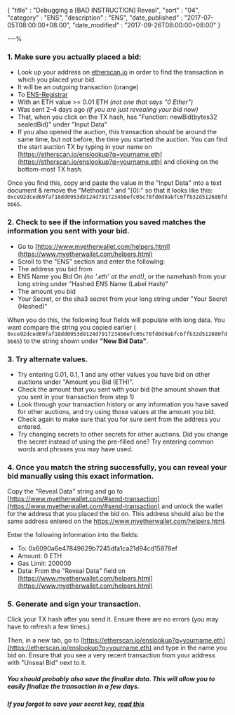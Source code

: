 {
"title"       : "Debugging a [BAD INSTRUCTION] Reveal",
"sort"        : "04",
"category"    : "ENS",
"description" : "ENS",
"date_published" : "2017-07-05T08:00:00+08:00",
"date_modified"  : "2017-09-26T08:00:00+08:00"
}

---%


### 1\. Make sure you actually placed a bid:

*   Look up your address on [etherscan.io](https://etherscan.io) in order to find the transaction in which you placed your bid.
*   It will be an outgoing transaction (orange)
*   To [ENS-Registrar](https://etherscan.io/address/0x6090a6e47849629b7245dfa1ca21d94cd15878ef)
*   With an ETH value >= 0.01 ETH _(not one that says "0 Ether")_
*   Was sent 2-4 days ago _(if you are just revealing your bid now)_
*   That, when you click on the TX hash, has "Function: newBid(bytes32 sealedBid)" under "Input Data"
*   If you also opened the auction, this transaction should be around the same time, but not before, the time you started the auction. You can find the start auction TX by typing in your name on [https://etherscan.io/enslookup?q=yourname.eth](https://etherscan.io/enslookup?q=yourname.eth) and clicking on the bottom-most TX hash.

Once you find this, copy and paste the value in the "Input Data" into a text document & remove the "MethodId:" and "[0]:" so that it looks like this: `0xce92dced69faf18dd0953d9124d7917234b0efc05c78fd0d9abfc6ffb32d512680fdbb65`.

### 2\. Check to see if the information you saved matches the information you sent with your bid.

*   Go to [https://www.myetherwallet.com/helpers.html](https://www.myetherwallet.com/helpers.html)
*   Scroll to the "ENS" section and enter the following:
*   The address you bid from
*   ENS Name you Bid On _(no '.eth' at the end!)_, or the namehash from your long string under "Hashed ENS Name (Label Hash)"
*   The amount you bid
*   Your Secret, or the sha3 secret from your long string under "Your Secret (Hashed)"

When you do this, the following four fields will populate with long data. You want compare the string you copied earlier ( `0xce92dced69faf18dd0953d9124d7917234b0efc05c78fd0d9abfc6ffb32d512680fdbb65`) to the string shown under **"New Bid Data"**.

### 3\. Try alternate values.

*   Try entering 0.01, 0.1, 1 and any other values you have bid on other auctions under "Amount you Bid (ETH)".
*   Check the amount that you sent with your bid (the amount shown that you sent in your transaction from step 1)
*   Look through your transaction history or any information you have saved for other auctions, and try using those values at the amount you bid.
*   Check again to make sure that you for sure sent from the address you entered.
*   Try changing secrets to other secrets for other auctions. Did you change the secret instead of using the pre-filled one? Try entering common words and phrases you may have used.

### 4\. Once you match the string successfully, you can reveal your bid manually using this exact information.

Copy the "Reveal Data" string and go to [https://www.myetherwallet.com/#send-transaction](https://www.myetherwallet.com/#send-transaction) and unlock the wallet for the address that you placed the bid on. This address should also be the same address entered on the https://www.myetherwallet.com/helpers.html.

Enter the following information into the fields:

*   To: 0x6090a6e47849629b7245dfa1ca21d94cd15878ef
*   Amount: 0 ETH
*   Gas Limit: 200000
*   Data: From the "Reveal Data" field on [https://www.myetherwallet.com/helpers.html](https://www.myetherwallet.com/helpers.html)

### 5\. Generate and sign your transaction.

Click your TX hash after you send it. Ensure there are no errors (you may have to refresh a few times.)

Then, in a new tab, go to [https://etherscan.io/enslookup?q=yourname.eth](https://etherscan.io/enslookup?q=yourname.eth) and type in the name you bid on. Ensure that you see a very recent transaction from your address with "Unseal Bid" next to it.

##### You should probably also save the finalize data. This will allow you to easily finalize the transaction in a few days.


##### If you forgot to save your secret key, [read this](https://myetherwallet.github.io/knowledge-base/ens/ens-brute-forcing-secret-word-phrases.html)
